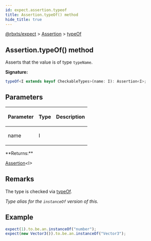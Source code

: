 ```yaml
---
id: expect.assertion.typeof
title: Assertion.typeOf() method
hide_title: true
---
```


[@rbxts/expect](./expect.md) &gt; [Assertion](./expect.assertion.md) &gt; [typeOf](./expect.assertion.typeof.md)

## Assertion.typeOf() method

Asserts that the value is of type `typeName`<!-- -->.

**Signature:**

```typescript
typeOf<I extends keyof CheckableTypes>(name: I): Assertion<I>;
```

## Parameters

<table><thead><tr><th>

Parameter


</th><th>

Type


</th><th>

Description


</th></tr></thead>
<tbody><tr><td>

name


</td><td>

I


</td><td>


</td></tr>
</tbody></table>
**Returns:**

[Assertion](./expect.assertion.md)<!-- -->&lt;I&gt;

## Remarks

The type is checked via [typeOf](https://github.com/roblox-ts/compiler-types/blob/a13fdb1171895c7ed1a7f091d18031534e988886/types/callMacros.d.ts#L11)<!-- -->.

_Type alias for the `instanceOf` version of this._

## Example


```ts
expect(1).to.be.an.instanceOf("number");
expect(new Vector3()).to.be.an.instanceOf("Vector3");
```
